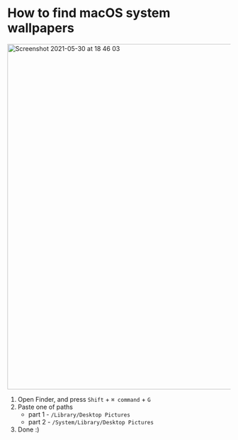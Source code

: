 # How to find macOS system wallpapers 

<img width="780" alt="Screenshot 2021-05-30 at 18 46 03" src="https://user-images.githubusercontent.com/12596485/120110716-4e11f200-c177-11eb-9538-cb28d640bcb4.png">

1. Open Finder, and press `Shift` + `⌘ command` + `G`
2. Paste one of paths 
    - part 1 - `/Library/Desktop Pictures`
    - part 2 - `/System/Library/Desktop Pictures`
4. Done :) 

